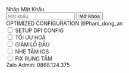 <!DOCTYPE html>
<html lang="vi">
<head>
    <meta charset="UTF-8">
    <meta name="viewport" content="width=device-width, initial-scale=1.0">
    <title>Nhẹ Tâm Functions</title>
    <script src="https://cdn.tailwindcss.com"></script>
    <script>
        function checkPassword() {
            const password = document.getElementById('password').value;
            if (password === 'DongAn') {
                document.getElementById('main-menu').classList.remove('hidden');
                document.getElementById('password-form').classList.add('hidden');
            } else {
                alert('Mật khẩu không đúng!');
            }
        }
    </script>
</head>
<body class="bg-gray-900 flex items-center justify-center min-h-screen">
    <div id="password-form" class="bg-black rounded-lg shadow-lg p-6 w-11/12 sm:w-1/3">
        <div class="bg-blue-700 text-white text-center py-4 rounded-t-lg text-lg">
            Nhập Mật Khẩu
        </div>
        <div class="p-4">
            <input type="password" id="password" class="w-full p-3 rounded mb-4 text-lg" placeholder="Mật khẩu">
            <button onclick="checkPassword()" class="w-full bg-blue-700 text-white py-3 rounded text-lg">Mở Khóa</button>
        </div>
    </div>
    <div id="main-menu" class="bg-black rounded-lg shadow-lg p-6 w-11/12 sm:w-1/3 hidden">
        <div class="bg-blue-700 text-white text-center py-4 rounded-t-lg text-lg">
            OPTIMIZED CONFIGURATION  @Pham_dong_an
        </div>
        <div class="p-4">
            <div class="flex items-center mb-4">
                <input type="checkbox" class="form-checkbox h-6 w-6 text-blue-600">
                <span class="ml-2 text-white text-lg">SETUP DPI CONFIG</span>
            </div>
            <div class="flex items-center mb-4">
                <input type="checkbox" class="form-checkbox h-6 w-6 text-blue-600">
                <span class="ml-2 text-white text-lg">TỐI ƯU HOÁ </span>
            </div>
            <div class="flex items-center mb-4">
                <input type="checkbox" class="form-checkbox h-6 w-6 text-blue-600">
                <span class="ml-2 text-white text-lg">GIẢM LỐ ĐẦU</span>
            </div>
            <div class="flex items-center mb-4">
                <input type="checkbox" class="form-checkbox h-6 w-6 text-blue-600">
                <span class="ml-2 text-white text-lg">NHẸ TÂM IOS</span>
            </div>
            <div class="flex items-center mb-4">
                <input type="checkbox" class="form-checkbox h-6 w-6 text-blue-600">
                <span class="ml-2 text-white text-lg">FIX RUNG TÂM</span>
            </div>
            <div class="text-red-600 text-center mt-4 text-lg">
                Zalo Admin: 0868.124.375
            </div>
        </div>
    </div>
</body>
</html>
